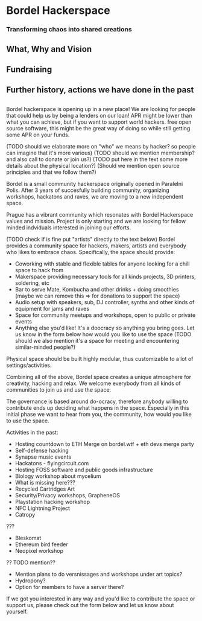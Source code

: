 # Bordel Hackerspace
### Transforming chaos into shared creations

## What, Why and Vision

## Fundraising

## Further history, actions we have done in the past

##

Bordel hackerspace is opening up in a new place! We are looking for people that could help us by being a lenders on our loan! APR might be lower than what you can achieve, but if you want to support world hackers. free open source software, this might be the great way of doing so while still getting some APR on your funds.

(TODO should we elaborate more on "who" we means by hacker? so people can imagine that it's more various)
(TODO should we mention membership? and also call to donate or join us?)
(TODO put here in the text some more details about the physical location?)
(Should we mention open source principles and that we follow them?)

Bordel is a small community hackerspace originally opened in Paralelni Polis. After 3 years of succesfully building
community, organizing workshops, hackatons and raves, we are moving to a new independent space.

Prague has a vibrant community which resonates with Bordel Hackerspace values and mission. Project is only
starting and we are looking for fellow minded indviduals interested in joining our efforts.

(TODO check if is fine put "artists" directly to the text below)
Bordel provides a community space for hackers, makers, artists and everybody who likes to embrace chaos. Specifically, the space should provide:
- Coworking with stable and flexible tables for anyone looking for a chill space to hack from
- Makerspace providing necessary tools for all kinds projects, 3D printers, soldering, etc
- Bar to serve Mate, Kombucha and other drinks + doing smoothies (maybe we can remove this => for donations to support the space)
- Audio setup with speakers, sub, DJ controller, synths and other kinds of equipment for jams and raves
- Space for community meetups and workshops, open to public or private events
- Anything else you'd like! It's a doocracy so anything you bring goes. Let us know in the form below how would you like to use the space
(TODO should we also mention it's a space for meeting and encountering similar-minded people?)

Physical space should be built highly modular, thus customizable to a lot of settings/activities.

Combining all of the above, Bordel space creates a unique atmosphere for creativity, hacking and relax. We
welcome everybody from all kinds of communities to join us and use the space.

The governance is based around do-ocracy, therefore anybody willing to contribute ends up deciding what
happens in the space. Especially in this initial phase we want to hear from you, the community, how would
you like to use the space.

Activities in the past:
- Hosting countdown to ETH Merge on bordel.wtf + eth devs merge party
- Self-defense hacking
- Synapse music events
- Hackatons - flyingcircuit.com
- Hosting FOSS software and public goods infrastructure
- Biology workshop about mycelium
- What is missing here???
- Recycled Cartridges Art
- Security/Privacy workshops, GrapheneOS
- Playstation hacking workshop
- NFC Lightning Project
- Catropy

???
- Bleskomat
- Ethereum bird feeder
- Neopixel workshop

?? TODO mention??
- Mention plans to do versnissages and workshops under art topics?
- Hydropony?
- Option for members to have a server there?

If we got you interested in any way and you'd like to contribute the space or support us, please check out
the form below and let us know about yourself.
